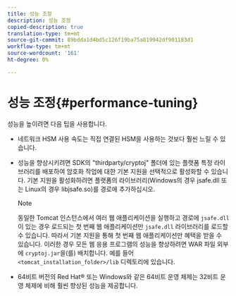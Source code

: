 ```yaml
---
title: 성능 조정
description: 성능 조정
copied-description: true
translation-type: tm+mt
source-git-commit: 89bdda1d4bd5c126f19ba75a819942df901183d1
workflow-type: tm+mt
source-wordcount: '161'
ht-degree: 0%

---
```



# 성능 조정{#performance-tuning}

성능을 높이려면 다음 팁을 사용합니다.

* 네트워크 HSM 사용 속도는 직접 연결된 HSM을 사용하는 것보다 훨씬 느릴 수 있습니다.
* 성능을 향상시키려면 SDK의 &quot;thirdparty/cryptoj&quot; 폴더에 있는 플랫폼 특정 라이브러리를 배포하여 암호화 작업에 대한 기본 지원을 선택적으로 활성화할 수 있습니다. 기본 지원을 활성화하려면 플랫폼의 라이브러리(Windows의 경우 jsafe.dll 또는 Linux의 경우 libjsafe.so)를 경로에 추가하십시오.

   >[!NOTE]
   >
   >동일한 Tomcat 인스턴스에서 여러 웹 애플리케이션을 실행하고 경로에 `jsafe.dll`이 있는 경우 로드되는 첫 번째 웹 애플리케이션만 `jsafe.dll` 라이브러리를 로드할 수 있습니다. 따라서 기본 지원을 통해 첫 번째 웹 애플리케이션만 혜택을 받을 수 있습니다. 이러한 경우 모든 웹 응용 프로그램의 성능을 향상하려면 WAR 파일 외부에 `cryptoj.jar`을(를) 배치합니다. 예를 들어 `<tomcat_installation_folder>/lib` 디렉토리에 있습니다.

* 64비트 버전의 Red Hat® 또는 Windows와 같은 64비트 운영 체제는 32비트 운영 체제에 비해 훨씬 향상된 성능을 제공합니다.

